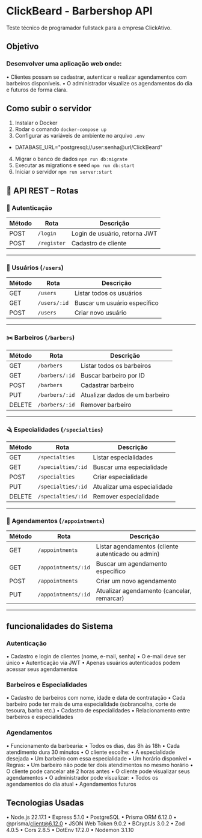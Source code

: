 # ClickBeard - Barbershop API
Teste técnico de programador fullstack para a empresa ClickAtivo.

## Objetivo
### Desenvolver uma aplicação web onde:
• Clientes possam se cadastrar, autenticar e realizar agendamentos com barbeiros disponíveis.
• O administrador visualize os agendamentos do dia e futuros de forma clara.

## Como subir o servidor
1. Instalar o Docker
2. Rodar o comando `docker-compose up`
3. Configurar as variáveis de ambiente no arquivo `.env`
  - DATABASE_URL="postgresql://user:senha@url/ClickBeard"
4. Migrar o banco de dados `npm run db:migrate`
5. Executar as migrations e seed `npm run db:start`
6. Iniciar o servidor `npm run server:start`

## 📘 API REST – Rotas
### 🔐 Autenticação

| Método | Rota         | Descrição                     |
|--------|--------------|-------------------------------|
| POST   | `/login`     | Login de usuário, retorna JWT |
| POST   | `/register`  | Cadastro de cliente           |

---

### 👤 Usuários (`/users`)
| Método | Rota             | Descrição                        |
|--------|------------------|----------------------------------|
| GET    | `/users`       | Listar todos os usuários         |
| GET    | `/users/:id`   | Buscar um usuário específico     |
| POST   | `/users`       | Criar novo usuário               |

---

### ✂️ Barbeiros (`/barbers`)
| Método | Rota               | Descrição                             |
|--------|--------------------|----------------------------------------|
| GET    | `/barbers`         | Listar todos os barbeiros             |
| GET    | `/barbers/:id`     | Buscar barbeiro por ID                |
| POST   | `/barbers`         | Cadastrar barbeiro                    |
| PUT    | `/barbers/:id`     | Atualizar dados de um barbeiro        |
| DELETE | `/barbers/:id`     | Remover barbeiro                      |

---

### 🪒 Especialidades (`/specialties`)
| Método | Rota                  | Descrição                                |
|--------|-----------------------|-------------------------------------------|
| GET    | `/specialties`        | Listar especialidades                     |
| GET    | `/specialties/:id`    | Buscar uma especialidade                  |
| POST   | `/specialties`        | Criar especialidade                       |
| PUT    | `/specialties/:id`    | Atualizar uma especialidade               |
| DELETE | `/specialties/:id`    | Remover especialidade                     |

---

### 📅 Agendamentos (`/appointments`)
| Método | Rota                    | Descrição                                     |
|--------|-------------------------|-----------------------------------------------|
| GET    | `/appointments`         | Listar agendamentos (cliente autenticado ou admin) |
| GET    | `/appointments/:id`     | Buscar um agendamento específico              |
| POST   | `/appointments`         | Criar um novo agendamento                     |
| PUT    | `/appointments/:id`     | Atualizar agendamento (cancelar, remarcar)    |

---


## funcionalidades do Sistema
### Autenticação
• Cadastro e login de clientes (nome, e-mail, senha)
• O e-mail deve ser único
• Autenticação via JWT
• Apenas usuários autenticados podem acessar seus agendamentos
### Barbeiros e Especialidades
• Cadastro de barbeiros com nome, idade e data de contratação
• Cada barbeiro pode ter mais de uma especialidade (sobrancelha, corte de tesoura, barba etc.)
• Cadastro de especialidades
• Relacionamento entre barbeiros e especialidades
### Agendamentos
• Funcionamento da barbearia:
  • Todos os dias, das 8h às 18h
  • Cada atendimento dura 30 minutos
• O cliente escolhe:
  • A especialidade desejada
  • Um barbeiro com essa especialidade
  • Um horário disponível
• Regras:
  • Um barbeiro não pode ter dois atendimentos no mesmo horário
  • O cliente pode cancelar até 2 horas antes
  • O cliente pode visualizar seus agendamentos
• O administrador pode visualizar:
  • Todos os agendamentos do dia atual 
  • Agendamentos futuros 

## Tecnologias Usadas
• Node.js 22.17.1
• Express 5.1.0
• PostgreSQL
• Prisma ORM 6.12.0
• @prisma/client@6.12.0
• JSON Web Token 9.0.2
• BCryptJs 3.0.2
• Zod 4.0.5
• Cors 2.8.5
• DotEnv 17.2.0
• Nodemon 3.1.10